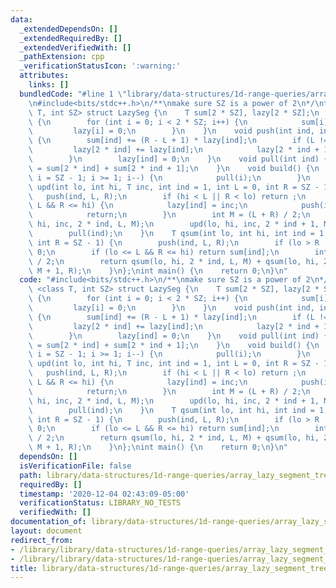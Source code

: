 ```yaml
---
data:
  _extendedDependsOn: []
  _extendedRequiredBy: []
  _extendedVerifiedWith: []
  _pathExtension: cpp
  _verificationStatusIcon: ':warning:'
  attributes:
    links: []
  bundledCode: "#line 1 \"library/data-structures/1d-range-queries/array_lazy_segment_tree.cpp\"\
    \n#include<bits/stdc++.h>\n/**\nmake sure SZ is a power of 2\n*/\ntemplate <class\
    \ T, int SZ> struct LazySeg {\n    T sum[2 * SZ], lazy[2 * SZ];\n    LazySeg()\
    \ {\n        for (int i = 0; i < 2 * SZ; i++) {\n            sum[i] = 0;\n   \
    \         lazy[i] = 0;\n        }\n    }\n    void push(int ind, int L, int R)\
    \ {\n        sum[ind] += (R - L + 1) * lazy[ind];\n        if (L != R) {\n   \
    \         lazy[2 * ind] += lazy[ind];\n            lazy[2 * ind + 1] += lazy[ind];\n\
    \        }\n        lazy[ind] = 0;\n    }\n    void pull(int ind) {\n        sum[ind]\
    \ = sum[2 * ind] + sum[2 * ind + 1];\n    }\n    void build() {\n        for (int\
    \ i = SZ - 1; i >= 1; i--) {\n            pull(i);\n        }\n    }\n    void\
    \ upd(int lo, int hi, T inc, int ind = 1, int L = 0, int R = SZ - 1) {\n     \
    \   push(ind, L, R);\n        if (hi < L || R < lo) return ;\n        if (lo <=\
    \ L && R <= hi) {\n            lazy[ind] = inc;\n            push(ind, L, R);\n\
    \            return;\n        }\n        int M = (L + R) / 2;\n        upd(lo,\
    \ hi, inc, 2 * ind, L, M);\n        upd(lo, hi, inc, 2 * ind + 1, M + 1, R);\n\
    \        pull(ind);\n    }\n    T qsum(int lo, int hi, int ind = 1, int L = 0,\
    \ int R = SZ - 1) {\n        push(ind, L, R);\n        if (lo > R || L > hi) return\
    \ 0;\n        if (lo <= L && R <= hi) return sum[ind];\n        int M = (L + R)\
    \ / 2;\n        return qsum(lo, hi, 2 * ind, L, M) + qsum(lo, hi, 2 * ind + 1,\
    \ M + 1, R);\n    }\n};\nint main() {\n    return 0;\n}\n"
  code: "#include<bits/stdc++.h>\n/**\nmake sure SZ is a power of 2\n*/\ntemplate\
    \ <class T, int SZ> struct LazySeg {\n    T sum[2 * SZ], lazy[2 * SZ];\n    LazySeg()\
    \ {\n        for (int i = 0; i < 2 * SZ; i++) {\n            sum[i] = 0;\n   \
    \         lazy[i] = 0;\n        }\n    }\n    void push(int ind, int L, int R)\
    \ {\n        sum[ind] += (R - L + 1) * lazy[ind];\n        if (L != R) {\n   \
    \         lazy[2 * ind] += lazy[ind];\n            lazy[2 * ind + 1] += lazy[ind];\n\
    \        }\n        lazy[ind] = 0;\n    }\n    void pull(int ind) {\n        sum[ind]\
    \ = sum[2 * ind] + sum[2 * ind + 1];\n    }\n    void build() {\n        for (int\
    \ i = SZ - 1; i >= 1; i--) {\n            pull(i);\n        }\n    }\n    void\
    \ upd(int lo, int hi, T inc, int ind = 1, int L = 0, int R = SZ - 1) {\n     \
    \   push(ind, L, R);\n        if (hi < L || R < lo) return ;\n        if (lo <=\
    \ L && R <= hi) {\n            lazy[ind] = inc;\n            push(ind, L, R);\n\
    \            return;\n        }\n        int M = (L + R) / 2;\n        upd(lo,\
    \ hi, inc, 2 * ind, L, M);\n        upd(lo, hi, inc, 2 * ind + 1, M + 1, R);\n\
    \        pull(ind);\n    }\n    T qsum(int lo, int hi, int ind = 1, int L = 0,\
    \ int R = SZ - 1) {\n        push(ind, L, R);\n        if (lo > R || L > hi) return\
    \ 0;\n        if (lo <= L && R <= hi) return sum[ind];\n        int M = (L + R)\
    \ / 2;\n        return qsum(lo, hi, 2 * ind, L, M) + qsum(lo, hi, 2 * ind + 1,\
    \ M + 1, R);\n    }\n};\nint main() {\n    return 0;\n}\n"
  dependsOn: []
  isVerificationFile: false
  path: library/data-structures/1d-range-queries/array_lazy_segment_tree.cpp
  requiredBy: []
  timestamp: '2020-12-04 02:43:09-05:00'
  verificationStatus: LIBRARY_NO_TESTS
  verifiedWith: []
documentation_of: library/data-structures/1d-range-queries/array_lazy_segment_tree.cpp
layout: document
redirect_from:
- /library/library/data-structures/1d-range-queries/array_lazy_segment_tree.cpp
- /library/library/data-structures/1d-range-queries/array_lazy_segment_tree.cpp.html
title: library/data-structures/1d-range-queries/array_lazy_segment_tree.cpp
---
```

